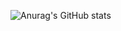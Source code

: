 ![Anurag's GitHub stats](https://github-readme-stats.vercel.app/api?username=andrewylies&show_icons=true&theme=radical)
